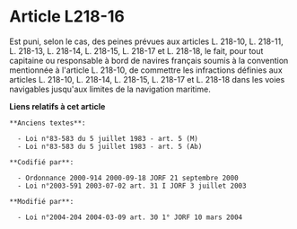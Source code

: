# Article L218-16

Est puni, selon le cas, des peines prévues aux articles L. 218-10, L. 218-11, L. 218-13, L. 218-14, L. 218-15, L. 218-17 et
L. 218-18, le fait, pour tout capitaine ou responsable à bord de navires français soumis à la convention mentionnée à
l'article L. 218-10, de commettre les infractions définies aux articles L. 218-10, L. 218-14, L. 218-15, L. 218-17 et L.
218-18 dans les voies navigables jusqu'aux limites de la navigation maritime.

**Liens relatifs à cet article**

	**Anciens textes**:

	  - Loi n°83-583 du 5 juillet 1983 - art. 5 (M)
	  - Loi n°83-583 du 5 juillet 1983 - art. 5 (Ab)

	**Codifié par**:

	  - Ordonnance 2000-914 2000-09-18 JORF 21 septembre 2000
	  - Loi n°2003-591 2003-07-02 art. 31 I JORF 3 juillet 2003

	**Modifié par**:

	  - Loi n°2004-204 2004-03-09 art. 30 1° JORF 10 mars 2004
